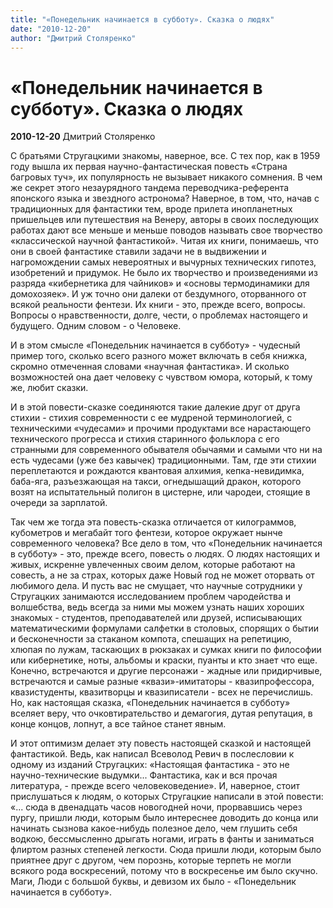 ```yaml
---
title: "«Понедельник начинается в субботу». Сказка о людях"
date: "2010-12-20"
author: "Дмитрий Столяренко"
---
```


# «Понедельник начинается в субботу». Сказка о людях

**2010-12-20** Дмитрий Столяренко

С братьями Стругацкими знакомы, наверное, все. С тех пор, как в 1959 году вышла их первая научно-фантастическая повесть «Страна багровых туч», их популярность не вызывает никакого сомнения. В чем же секрет этого незаурядного тандема переводчика-референта японского языка и звездного астронома? Наверное, в том, что, начав с традиционных для фантастики тем, вроде прилета инопланетных пришельцев или путешествия на Венеру, авторы в своих последующих работах дают все меньше и меньше поводов называть свое творчество «классической научной фантастикой». Читая их книги, понимаешь, что они в своей фантастике ставили задачи не в выдвижении и нагромождении самых невероятных и вычурных технических гипотез, изобретений и придумок. Не было их творчество и произведениями из разряда «кибернетика для чайников» и «основы термодинамики для домохозяек». И уж точно они далеки от бездумного, оторванного от всякой реальности фентези. Их книги - это, прежде всего, вопросы. Вопросы о нравственности, долге, чести, о проблемах настоящего и будущего. Одним словом - о Человеке.

И в этом смысле «Понедельник начинается в субботу» - чудесный пример того, сколько всего разного может включать в себя книжка, скромно отмеченная словами «научная фантастика». И сколько возможностей она дает человеку с чувством юмора, который, к тому же, любит сказки.

И в этой повести-сказке соединяются такие далекие друг от друга стихии - стихия современности с ее мудреной терминологией, с техническими «чудесами» и прочими продуктами все нарастающего технического прогресса и стихия старинного фольклора с его странными для современного обывателя обычаями и самыми что ни на есть чудесами (уже без кавычек) традиционными. Там, где эти стихии переплетаются и рождаются квантовая алхимия, кепка-невидимка, баба-яга, разъезжающая на такси, огнедышащий дракон, которого возят на испытательный полигон в цистерне, или чародеи, стоящие в очереди за зарплатой.

Так чем же тогда эта повесть-сказка отличается от килограммов, кубометров и мегабайт того фентези, которое окружает нынче современного человека? Все дело в том, что «Понедельник начинается в субботу» - это, прежде всего, повесть о людях. О людях настоящих и живых, искренне увлеченных своим делом, которые работают на совесть, а не за страх, которых даже Новый год не может оторвать от любимого дела. И пусть вас не смущает, что научные сотрудники у Стругацких занимаются исследованием проблем чародейства и волшебства, ведь всегда за ними мы можем узнать наших хороших знакомых - студентов, преподавателей или друзей, исписывающих математическими формулами салфетки в столовых, спорящих о бытии и бесконечности за стаканом компота, спешащих на репетицию, хлюпая по лужам, таскающих в рюкзаках и сумках книги по философии или кибернетике, ноты, альбомы и краски, пуанты и кто знает что еще. Конечно, встречаются и другие персонажи - жадные или придирчивые, встречаются и самые разные «квази»-имитаторы - квазипрофессора, квазистуденты, квазитворцы и квазиписатели - всех не перечислишь. Но, как настоящая сказка, «Понедельник начинается в субботу» вселяет веру, что очковтирательство и демагогия, дутая репутация, в конце концов, лопнут, а все тайное станет явным.

И этот оптимизм делает эту повесть настоящей сказкой и настоящей фантастикой. Ведь, как написал Всеволод Ревич в послесловии к одному из изданий Стругацких: «Настоящая фантастика - это не научно-технические выдумки... Фантастика, как и вся прочая литература, - прежде всего человековедение». И, наверное, стоит прислушаться к людям, о которых Стругацкие написали в этой повести: «... сюда в двенадцать часов новогодней ночи, прорвавшись через пургу, пришли люди, которым было интереснее доводить до конца или начинать сызнова какое-нибудь полезное дело, чем глушить себя водкою, бессмысленно дрыгать ногами, играть в фанты и заниматься флиртом разных степеней легкости. Сюда пришли люди, которым было приятнее друг с другом, чем порознь, которые терпеть не могли всякого рода воскресений, потому что в воскресенье им было скучно. Маги, Люди с большой буквы, и девизом их было - «Понедельник начинается в субботу».